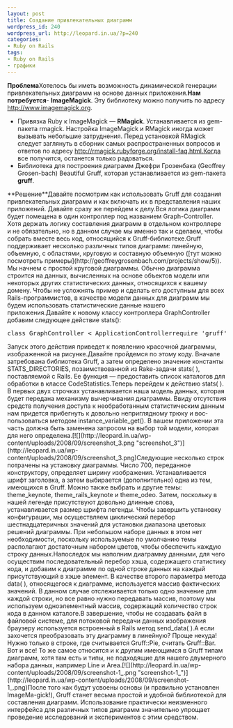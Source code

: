 ```yaml
---
layout: post
title: Создание привлекательных диаграмм
wordpress_id: 240
wordpress_url: http://leopard.in.ua/?p=240
categories:
- Ruby on Rails
tags:
- Ruby on Rails
- графики
---
```

**Проблема**Хотелось бы иметь возможность динамической генерации привлекательных диа­грамм на основе данных приложения.**Нам потребуется**-  **ImageMagick**. Эту библиотеку можно получить по адресу http://www.imagemagick.org.
-  Привязка Ruby к ImageMagick — **RMagick**. Устанавливается из gem-пакета rmagick. Настройка ImageMagick и RMagick иногда может вызывать небольшие затруднения. Перед установкой RMagick следует заглянуть в сборник самых распространенных вопросов и ответов по адресу http://rmagick.rubyforge.org/install-faq.html.Когда все получится, останется только радоваться.
-  Библиотека для построения диаграмм Джефри Грозенбака (Geoffrey Grosen-bach) Beautiful Gruff, которая устанавливается из gem-пакета **gruff**.
<!--more-->**Решение**Давайте посмотрим как использовать Gruff для создания привлека­тельных диаграмм и как включать их в представления наших приложений. Да­вайте сразу же перейдем к делу.Вся логика диаграмм будет помещена в один контроллер под названием Graph-Controller. Хотя держать логику составления диаграмм в отдельном контроллере и не обязательно, но в данном случае мы именно так и сделаем, чтобы собрать вместе весь код, относящийся к Gruff-библиотеке.Gruff поддерживает несколько различных типов диаграмм: линейную, объем­ную, с областями, круговую и составную объемную ([тут можно посмотреть примеры](http://geoffreygrosenbach.com/projects/show/5)). Мы начнем с простой круго­вой диаграммы. Обычно диаграмма строится на данных, вычисленных на основе объектов модели или некоторых других статистических данных, относящихся к вашему домену. Чтобы не усложнять пример и сделать его доступным для всех Rails-программистов, в качестве модели данных для диаграмм мы будем исполь­зовать статистические данные нашего приложения.Давайте к новому классу контроллера GraphController добавим следующее дейст­вие stats():<pre lang="ruby">class GraphController &lt; ApplicationControllerrequire 'gruff'require 'code_statistics'STATS_DIRECTORIES = [%w(Helpers app/helpers),%w(Controllers app/controllers),%w(APIs app/apis),%w(Components components),%w(Functional\ tests test/functional),%w(Model app/model),%w(Unit\ tests test/unit),%w(Libraries lib/),%w(Integration\ tests test/integration)].collect { |name, dir|[ name, "#{RAILS_ROOT}/#{dir}"]}.select { |name, dir|File.directory?(dir)}def statscode_stats = CodeStatistics.new(*STATS_DIRECTORIES)statistics = code_stats.instance_variable_get(:@statistics)g = Gruff::Bar.new(700)g.font = "/Library/Fonts/Arial"g.title = "Code Stats"g.theme_37signalsg.legend_font_size = 100xFDD84E.step(0xFF0000, 1500) do |num|g.colors &lt;&lt; "#%x" % numendstatistics.each do |key, values|g.data(key, [values["codelines"]])endsend_data(g.to_blob,:disposition =&gt; 'inline',:type =&gt; 'image/png',:filename =&gt; 'code_stats.png')endend</pre>Запуск этого действия приведет к появлению красочной диаграммы, изобра­женной на рисунке.Давайте пройдемся по этому коду. Вначале затребована библиотека Gruff, а затем определено значение константы STATS_DIRECTORIES, позаимствованной из Rake-задачи stats( ), поставляемой с Rails. Ее функция — предоставить список ка­талогов для обработки в классе CodeStatistics.Теперь перейдем к действию stats( ). В первых двух строчках устанавливается наша модель данных, которая будет передана механизму вычерчивания диаграм­мы. Ввиду отсутствия средств получения доступа к необработанным статистиче­ским данным нам придется прибегнуть к довольно неприглядному трюку и вос­пользоваться методом instance_variable_get(). В вашем приложении эта часть должна быть заменена запросом на выбор той модели, которая для него определена.[![](http://leopard.in.ua/wp-content/uploads/2008/09/screenshot_3.png "screenshot_3")](http://leopard.in.ua/wp-content/uploads/2008/09/screenshot_3.png)Следующие несколько строк потрачены на установку диаграммы. Число 700, переданное конструктору, определяет ширину изображения. Устанавливается шрифт заголовка, а затем выбирается (дополнительно) одна из тем, имеющих­ся в Gruff. Можно также выбрать и другие темы: theme_keynote, theme_rails_keynote и theme_odeo. Затем, поскольку в нашей легенде присутствуют довольно длинные слова, устанавливается размер шрифта легенды. Чтобы завершить установку конфигурации, мы осуществляем циклический перебор шестнадцатеричных зна­чений для установки диапазона цветовых решений диаграммы. При небольшом наборе данных в этом нет необходимости, поскольку используемые по умолча­нию темы располагают достаточным набором цветов, чтобы обеспечить каждую строку данных.Напоследок мы наполним диаграмму данными, для чего осуществим последо­вательный перебор хэша, содержащего статистику кода, и добавим к диаграмме по одной строке данных на каждый присутствующий в хэше элемент. В качестве второго параметра метода data( ), относящегося к диаграмме, используется массив фактических значений. В данном случае отслеживается только одно значение для каждой строки, но все равно нужно передавать массив, поэтому мы используем одноэлементный массив, содержащий количество строк кода в данном каталоге.В завершение, чтобы не создавать файл в файловой системе, для потоковой передачи данных изображения браузеру используется встроенный в Rails метод send_data( ).А если захочется преобразовать эту диаграмму в линейную? Проще некуда! Нужно только в строке, где считывается Gruff::Pie, считать Gruff::Bar. Вот и все! То же самое относится и к другим имеющимся в Gruff типам диаграмм, хотя там есть и типы, не подходящие для нашего двумерного набора данных, например Line и Area.[![](http://leopard.in.ua/wp-content/uploads/2008/09/screenshot-1_.png "screenshot-1_")](http://leopard.in.ua/wp-content/uploads/2008/09/screenshot-1_.png)После того как будут усвоены основы (и правильно установлен ImageMa-gick!), Gruff станет весьма простой и удобной библиотекой для составления диа­грамм. Использование практически неизменного интерфейса для различных ти­пов диаграмм значительно упрощает проведение исследований и экспериментов с этим средством.
